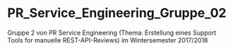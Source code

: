 # PR_Service_Engineering_Gruppe_02
Gruppe 2 von PR Service Engineering (Thema: Erstellung eines Support Tools for manuelle REST-API-Reviews) im Wintersemester 2017/2018
